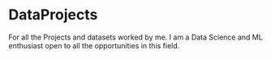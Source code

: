 # DataProjects
For all the Projects and datasets worked by me.
I am a Data Science and ML enthusiast open to all the opportunities in this field.
